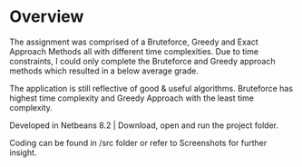 # Overview
The assignment was comprised of a Bruteforce, Greedy and Exact Approach Methods all with different time complexities. Due to time constraints, I could only complete the Bruteforce and Greedy approach methods which resulted in a below average grade.

The application is still reflective of good & useful algorithms. Bruteforce has highest time complexity and Greedy Approach with the least time complexity.

Developed in Netbeans 8.2 | Download, open and run the project folder.

Coding can be found in /src folder or refer to Screenshots for further insight.
